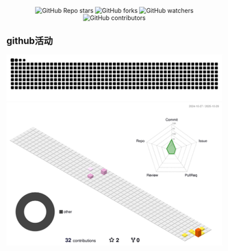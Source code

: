 
<!--
**lcp2021211/lcp2021211** is a ✨ _special_ ✨ repository because its `README.md` (this file) appears on your GitHub profile.

Here are some ideas to get you started:

- 🔭 I’m currently working on ...
- 🌱 I’m currently learning ...
- 👯 I’m looking to collaborate on ...
- 🤔 I’m looking for help with ...
- 💬 Ask me about ...
- 📫 How to reach me: ...
- 😄 Pronouns: ...
- ⚡ Fun fact: ...
-->

<p align="center">
  <img alt="GitHub Repo stars" src="https://img.shields.io/badge/Python-3776AB?style=for-the-badge&logo=python&logoColor=white">
  <img alt="GitHub forks" src="https://img.shields.io/badge/website-000000?style=for-the-badge&logo=About.me&logoColor=white">
  <img alt="GitHub watchers" src="https://img.shields.io/badge/Windows-0078D6?style=for-the-badge&logo=windows&logoColor=white">
  <img alt="GitHub contributors" src="https://img.shields.io/badge/mac%20os-000000?style=for-the-badge&logo=apple&logoColor=white">
</p>

## github活动

<!-- 我的贪吃小蛇 -->
<picture>
  <source media="(prefers-color-scheme: dark)" srcset="https://raw.githubusercontent.com/lcp2021211/lcp2021211/refs/heads/output/github-contribution-grid-snake-dark.svg">
  <source media="(prefers-color-scheme: light)" srcset="https://raw.githubusercontent.com/lcp2021211/lcp2021211/refs/heads/output/github-contribution-grid-snake.svg">
  <img alt="github contribution grid snake animation" src="https://raw.githubusercontent.com/lcp2021211/lcp2021211/refs/heads/output/github-contribution-grid-snake.svg">
</picture>

<!-- 我的提交小地图 -->
<picture>
  <source media="(prefers-color-scheme: dark)" srcset="https://raw.githubusercontent.com/lcp2021211/lcp2021211/refs/heads/main/profile-3d-contrib/profile-night-rainbow.svg">
  <source media="(prefers-color-scheme: light)" srcset="https://raw.githubusercontent.com/lcp2021211/lcp2021211/refs/heads/main/profile-3d-contrib/profile-season-animate.svg">
  <img alt="github contribution grid snake animation" src="https://raw.githubusercontent.com/lcp2021211/lcp2021211/refs/heads/main/profile-3d-contrib/profile-season-animate.svg">
</picture>



